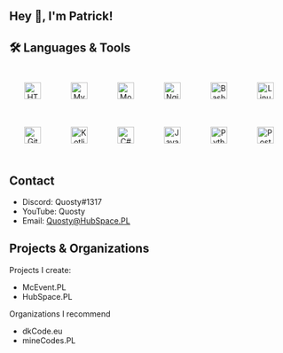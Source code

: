 
## Hey 👋, I'm Patrick!

## 🛠 Languages & Tools

<div align="center">  
<img style="margin: 25px" src="https://profilinator.rishav.dev/skills-assets/html5-original-wordmark.svg" alt="HTML5" height="30" />  
<img style="margin: 25px" src="https://profilinator.rishav.dev/skills-assets/mysql-original-wordmark.svg" alt="MySQL" height="30" />  
<img style="margin: 25px" src="https://profilinator.rishav.dev/skills-assets/mongodb-original-wordmark.svg" alt="MongoDB" height="30" />  
<img style="margin: 25px" src="https://profilinator.rishav.dev/skills-assets/nginx-original.svg" alt="Nginx" height="30" />  
<img style="margin: 25px" src="https://profilinator.rishav.dev/skills-assets/gnu_bash-icon.svg" alt="Bash" height="30" />  
<img style="margin: 25px" src="https://profilinator.rishav.dev/skills-assets/linux-original.svg" alt="Linux" height="30" />  
<img style="margin: 25px" src="https://profilinator.rishav.dev/skills-assets/git-scm-icon.svg" alt="Git" height="30" />  
<img style="margin: 25px" src="https://profilinator.rishav.dev/skills-assets/kotlinlang-icon.svg" alt="Kotlin" height="30" />  
<img style="margin: 25px" src="https://profilinator.rishav.dev/skills-assets/csharp-original.svg" alt="C#" height="30" />  
<img style="margin: 25px" src="https://profilinator.rishav.dev/skills-assets/java-original-wordmark.svg" alt="Java" height="30" />  
<img style="margin: 25px" src="https://profilinator.rishav.dev/skills-assets/python-original.svg" alt="Python" height="30" />  
<img style="margin: 25px" src="https://profilinator.rishav.dev/skills-assets/postgresql-original-wordmark.svg" alt="PostgreSQL" height="30" />  
</div>  

## Contact

* Discord: Quosty#1317
* YouTube: Quosty
* Email: Quosty@HubSpace.PL


## Projects & Organizations

Projects I create:

- McEvent.PL
- HubSpace.PL


Organizations I recommend

- dkCode.eu
- mineCodes.PL

